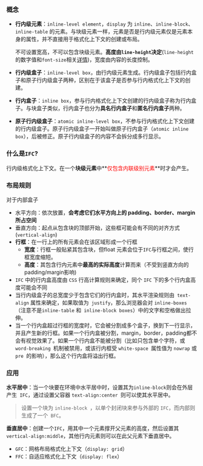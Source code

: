 ### 概念

- **行内级元素**：`inline-level element`，`display` 为 `inline`、`inline-block`、`inline-table` 的元素。与块级元素一样，元素是否是行内级元素仅是元素本身的属性，并不直接用于格式化上下文的创建或布局。

  不可设置宽高，不可以包含块级元素。**高度由`line-height`决定**(`line-height`的数字值和`font-size`相关[详情](<https://juejin.im/post/59f5a49951882561a209bd37>))，宽度由内容的长度控制。

- **行内级盒子**：`inline-level box`，由行内级元素生成。行内级盒子包括行内盒子和原子行内级盒子两种，区别在于该盒子是否参与行内格式化上下文的创建。

- **行内盒子**：`inline box`，参与行内格式化上下文创建的行内级盒子称为行内盒子。与块盒子类似，行内盒子也分为**具名行内盒子**和**匿名行内盒子**两种。

- **原子行内级盒子**：`atomic inline-level box`，不参与行内格式化上下文创建的行内级盒子。原子行内级盒子一开始叫做原子行内盒子（`atomic inline box`），后被修正。原子行内级盒子的内容不会拆分成多行显示。

### 什么是`IFC`?

行内级格式化上下文。在一个**块级元素**中**<font color='red'>仅包含内联级别元素</font>**时才会产生。 

### 布局规则

对于内部盒子

- 水平方向：依次放置，**会考虑它们水平方向上的 padding、border、margin 所占空间**
- 垂直方向：起点从包含块的顶部开始，这些框可能会有不同的对齐方式(`vertical-align`)
- **行框**：在一行上的所有元素会在该区域形成一个行框
	- **宽度**：行框一般贴紧其包含块，但float 元素会位于`IFC`与行框之间，使行框宽度缩短。
	- **高度**：其包含行内元素中**最高的实际高度**计算而来（不受到竖直方向的padding/margin影响)
- `IFC` 中的行内盒高度由 `CSS` 行高计算规则来确定，同个 `IFC` 下的多个行内盒高度可能会不同
- 当行内级盒子的总宽度少于包含它们的行内盒时，其水平渲染规则由` text-align` 属性来确定，如果取值为` justify`，那么浏览器会对 `inline-boxes`（注意不是`inline-table` 和` inline-block boxes`）中的文字和空格做出拉伸。
- 当一个行内盒超过行框的宽度时，它会被分割成多个盒子，换到下一行显示，并且产生新的行框。如果一个行内盒被分割，margin，border，padding都不会有视觉效果了。如果一个行内盒不能被分割（比如只包含单个字符，或 `word-breaking `机制被禁用，或该行内框受 `white-space `属性值为 `nowrap` 或 `pre `的影响），那么这个行内盒将溢出行框。

### 应用

**水平居中**：当一个块要在环境中水平居中时，设置其为` inline-block `则会在外层产生` IFC`，通过设置父容器 `text-align:center `则可以使其水平居中。

> 设置一个块为 `inline-block `，以单个封闭块来参与外部的 `IFC`，而内部则生成了一个` BFC`。

**垂直居中**：创建一个`IFC`，用其中一个元素撑开父元素的高度，然后设置其 `vertical-align:middle`，其他行内元素则可以在此父元素下垂直居中。

- `GFC`：网格布局格式化上下文（`display: grid`）
- `FFC`：自适应格式化上下文（`display: flex`）

